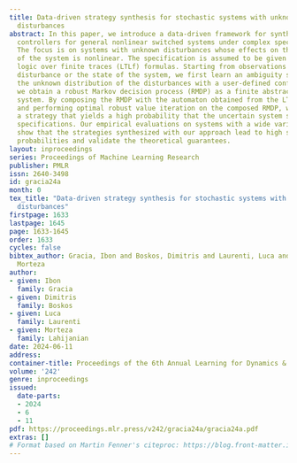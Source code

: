 ```yaml
---
title: Data-driven strategy synthesis for stochastic systems with unknown nonlinear
  disturbances
abstract: In this paper, we introduce a data-driven framework for synthesis of provably-correct
  controllers for general nonlinear switched systems under complex specifications.
  The focus is on systems with unknown disturbances whose effects on the dynamics
  of the system is nonlinear. The specification is assumed to be given as linear temporal
  logic over finite traces (LTLf) formulas. Starting from observations of either the
  disturbance or the state of the system, we first learn an ambiguity set that contains
  the unknown distribution of the disturbances with a user-defined confidence. Next,
  we obtain a robust Markov decision process (RMDP) as a finite abstraction of the
  system. By composing the RMDP with the automaton obtained from the LTLf formula
  and performing optimal robust value iteration on the composed RMDP, we synthesize
  a strategy that yields a high probability that the uncertain system satisfies the
  specifications. Our empirical evaluations on systems with a wide variety of disturbances
  show that the strategies synthesized with our approach lead to high satisfaction
  probabilities and validate the theoretical guarantees.
layout: inproceedings
series: Proceedings of Machine Learning Research
publisher: PMLR
issn: 2640-3498
id: gracia24a
month: 0
tex_title: "Data-driven strategy synthesis for stochastic systems with unknown nonlinear
  disturbances"
firstpage: 1633
lastpage: 1645
page: 1633-1645
order: 1633
cycles: false
bibtex_author: Gracia, Ibon and Boskos, Dimitris and Laurenti, Luca and Lahijanian,
  Morteza
author:
- given: Ibon
  family: Gracia
- given: Dimitris
  family: Boskos
- given: Luca
  family: Laurenti
- given: Morteza
  family: Lahijanian
date: 2024-06-11
address:
container-title: Proceedings of the 6th Annual Learning for Dynamics & Control Conference
volume: '242'
genre: inproceedings
issued:
  date-parts:
  - 2024
  - 6
  - 11
pdf: https://proceedings.mlr.press/v242/gracia24a/gracia24a.pdf
extras: []
# Format based on Martin Fenner's citeproc: https://blog.front-matter.io/posts/citeproc-yaml-for-bibliographies/
---
```

